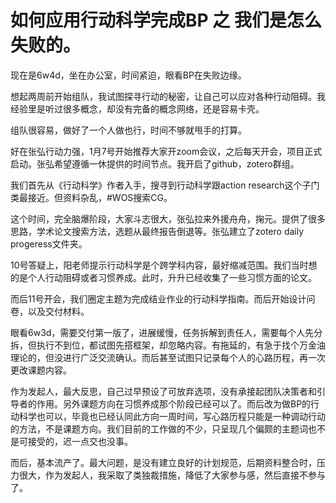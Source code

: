 # 如何应用行动科学完成BP 之 我们是怎么失败的。

现在是6w4d，坐在办公室，时间紧迫，眼看BP在失败边缘。  

想起两周前开始组队，我试图探寻行动的秘密，让自己可以应对各种行动阻碍。我经验里是听过很多概念，却没有完备的概念网络，还是容易卡壳。  

组队很容易，做好了一个人做也行，时间不够就甩手的打算。  

好在张弘行动力强，1月7号开始推荐大家开zoom会议，之后每天开会，项目正式启动。张弘希望遵循一休提供的时间节点。我开启了github，zotero群组。      

我们首先从《行动科学》作者入手，搜寻到行动科学跟action research这个子门类最接近。但资料杂乱，#WOS搜索CG。

这个时间，完全脑爆阶段，大家斗志很大，张弘拉来外援舟舟，掬元。提供了很多思路，学术论文搜索方法，选题从最终报告倒退等。张弘建立了zotero daily progeress文件夹。

10号答疑上，阳老师提示行动科学是个跨学科内容，最好缩减范围。我们当时想的是个人行动阻碍或者习惯养成。此时，升升已经收集了一些习惯方面的论文。  

而后11号开会，我们圈定主题为完成结业作业的行动科学指南。而后开始设计问卷，以及交付材料。

眼看6w3d，需要交付第一版了，进展缓慢，任务拆解到责任人，需要每个人先分拆，但执行不到位，都试图先搭框架，却忽略内容。有拖延的，有急于找个万金油理论的，但没进行广泛交流确认。而后甚至试图只记录每个人的心路历程，再一次更改课题内容。  

作为发起人，最大反思，自己过早预设了可放弃选项，没有承接起团队决策者和引导者的作用。另外课题方向在习惯养成那个阶段已经可以了。而后改为做BP的行动科学也可以，毕竟也已经认同此方向一周时间，写心路历程只能是一种调动行动的方法，不是课题方向。我们目前的工作做的不少，只呈现几个偏颇的主题词也不是可接受的，迟一点交也没事。

而后，基本流产了。最大问题，是没有建立良好的计划规范，后期资料整合时，压力很大，作为发起人，我采取了类独裁措施，降低了大家参与感，然后直接不参与了。

